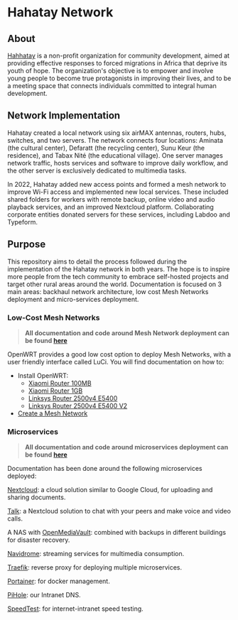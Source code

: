 # Hahatay Network

## About

[Hahhatay](https://hahatay.org) is a non-profit organization for community development, aimed at providing effective responses to forced migrations in Africa that deprive its youth of hope. The organization's objective is to empower and involve young people to become true protagonists in improving their lives, and to be a meeting space that connects individuals committed to integral human development.

## Network Implementation

Hahatay created a local network using six airMAX antennas, routers, hubs, switches, and two servers. The network connects four locations: Aminata (the cultural center), Defaratt (the recycling center), Sunu Keur (the residence), and Tabax Nité (the educational village). One server manages network traffic, hosts services and software to improve daily workflow, and the other server is exclusively dedicated to multimedia tasks.

In 2022, Hahatay added new access points and formed a mesh network to improve Wi-Fi access and implemented new local services. These included shared folders for workers with remote backup, online video and audio playback services, and an improved Nextcloud platform. Collaborating corporate entities donated servers for these services, including Labdoo and Typeform.

## Purpose

This repository aims to detail the process followed during the implementation of the Hahatay network in both years. The hope is to inspire more people from the tech community to embrace self-hosted projects and target other rural areas around the world. Documentation is focused on 3 main areas: backhaul network architecture, low cost Mesh Networks deployment and micro-services deployment.

### Low-Cost Mesh Networks
> **All documentation and code around Mesh Network deployment can be found [here](https://github.com/aucoop/self-hosted-docker-server/wiki)**

OpenWRT provides a good low cost option to deploy Mesh Networks, with a user friendly interface called LuCi. You will find documentation on how to:
- Install OpenWRT:
    - [Xiaomi Router 100MB](https://github.com/aucoop/self-hosted-docker-server/wiki/Install-OpenWrt-Xiaomi-Router-(100MB)) 
    - [Xiaomi Router 1GB](https://github.com/aucoop/self-hosted-docker-server/wiki/Install-OpenWrt-Xiaomi-Router-(1GB))
    - [Linksys Router 2500v4 E5400](https://github.com/aucoop/self-hosted-docker-server/wiki/Installing-OpenWRT-in-Linksys-2500v4---E5400-Routers)
    - [Linksys Router 2500v4 E5400 V2](https://github.com/aucoop/self-hosted-docker-server/wiki/Installing-OpenWRT-in-Linksys-2500v4-E5400-Routers-V2)
- [Create a Mesh Network](https://github.com/aucoop/self-hosted-docker-server/wiki/Setting-Up-Mesh-Network-with-OpenWrt-V2) 

### Microservices


> **All documentation and code around microservices deployment can be found [here](https://github.com/aucoop/self-hosted-docker-server/tree/documentation/office-server)**


Documentation  has been done around the following microservices deployed:

[Nextcloud](https://nextcloud.com): a cloud solution similar to Google Cloud, for uploading and sharing documents.

[Talk](https://nextcloud.com/talk/): a Nextcloud solution to chat with your peers and make voice and video calls.

A NAS with [OpenMediaVault](https://www.openmediavault.org): combined with backups in different buildings for disaster recovery.

[Navidrome](https://www.navidrome.org): streaming services for multimedia consumption.

[Traefik](https://traefik.io/): reverse proxy for deploying multiple microservices.

[Portainer](https://www.portainer.io/): for docker management.

[PiHole](https://pi-hole.net/): our Intranet DNS.

[SpeedTest](https://www.speedtest.net/): for internet-intranet speed testing.




